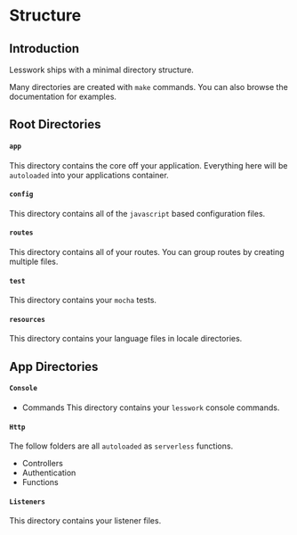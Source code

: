 # Structure

## Introduction
Lesswork ships with a minimal directory structure. 

Many directories are created with `make` commands. You can also browse the documentation for examples.

## Root Directories
####  `app`
This directory contains the core off your application. Everything here will be `autoloaded` into your applications container.

####  `config`
This directory contains all of the `javascript` based configuration files.

#### `routes`
This directory contains all of your routes. You can group routes by creating multiple files.

####  `test`
This directory contains your `mocha` tests.

#### `resources`
This directory contains your language files in locale directories.

## App Directories 

####  `Console` 
* Commands
This directory contains your `lesswork` console commands.


####  `Http`
The follow folders are all `autoloaded` as `serverless` functions.
* Controllers
* Authentication
* Functions

####  `Listeners`
This directory contains your listener files.




